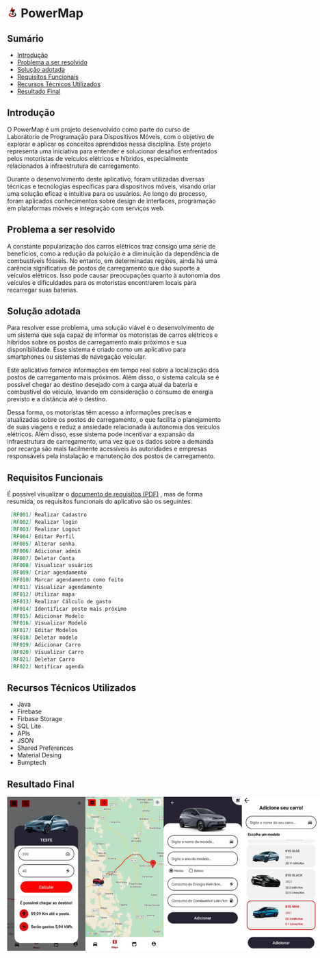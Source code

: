 # <img src="/media/logo.png" width="25px" height="25px" /> PowerMap

## Sumário

- [Introdução](#introdução)
- [Problema a ser resolvido](#problema-a-ser-resolvido)
- [Solução adotada](#solução-adotada)
- [Requisitos Funcionais](#mini-documentação--requisitos-funcionais)
- [Recursos Técnicos Utilizados](#recursos-técnicos-utilizados)
- [Resultado Final](#resultado-final--aplicação-rodando)

## Introdução
<a id="introdução"></a>

O PowerMap é um projeto desenvolvido como parte do curso de Laborátorio de Programação para Dispositivos Móveis, com o objetivo de explorar e aplicar os conceitos aprendidos nessa disciplina. Este projeto representa uma iniciativa para entender e solucionar desafios enfrentados pelos motoristas de veículos elétricos e híbridos, especialmente relacionados à infraestrutura de carregamento.

Durante o desenvolvimento deste aplicativo, foram utilizadas diversas técnicas e tecnologias específicas para dispositivos móveis, visando criar uma solução eficaz e intuitiva para os usuários. Ao longo do processo, foram aplicados conhecimentos sobre design de interfaces, programação em plataformas móveis e integração com serviços web.

## Problema a ser resolvido
<a id="problema-a-ser-resolvido"></a>

A constante popularização dos carros elétricos traz consigo uma série de benefícios, como a redução da poluição e a diminuição da dependência de combustíveis fósseis. No entanto, em determinadas regiões, ainda há uma carência significativa de postos de carregamento que dão suporte a veículos elétricos. Isso pode causar preocupações quanto à autonomia dos veículos e dificuldades para os motoristas encontrarem locais para recarregar suas baterias.

## Solução adotada
<a id="solução-adotada"></a>

Para resolver esse problema, uma solução viável é o desenvolvimento de um sistema que seja capaz de informar os motoristas de carros elétricos e híbridos sobre os postos de carregamento mais próximos e sua disponibilidade. Esse sistema é criado como um aplicativo para smartphones ou sistemas de navegação veicular.

Este aplicativo fornece informações em tempo real sobre a localização dos postos de carregamento mais próximos. Além disso, o sistema calcula se é possível chegar ao destino desejado com a carga atual da bateria e combustível do veículo, levando em consideração o consumo de energia previsto e a distância até o destino.

Dessa forma, os motoristas têm acesso a informações precisas e atualizadas sobre os postos de carregamento, o que facilita o planejamento de suas viagens e reduz a ansiedade relacionada à autonomia dos veículos elétricos. Além disso, esse sistema pode incentivar a expansão da infraestrutura de carregamento, uma vez que os dados sobre a demanda por recarga são mais facilmente acessíveis às autoridades e empresas responsáveis pela instalação e manutenção dos postos de carregamento.

## Requisitos Funcionais
<a id="mini-documentação--requisitos-funcionais"></a>

É possível visualizar o [documento de requisitos (PDF)](/media/DOCUMENTO_DE_REQUISITOS_Power_MAP.docx.pdf)
, mas de forma resumida, os requisitos funcionais do aplicativo são os seguintes:

```markdown
 [RF001] Realizar Cadastro
 [RF002] Realizar login
 [RF003] Realizar Logout
 [RF004] Editar Perfil
 [RF005] Alterar senha
 [RF006] Adicionar admin
 [RF007] Deletar Conta
 [RF008] Visualizar usuários
 [RF009] Criar agendamento
 [RF010] Marcar agendamento como feito
 [RF011] Visualizar agendamento
 [RF012] Utilizar mapa
 [RF013] Realizar Cálculo de gasto
 [RF014] Identificar posto mais próximo
 [RF015] Adicionar Modelo
 [RF016] Visualizar Modelo
 [RF017] Editar Modelos
 [RF018] Deletar modelo
 [RF019] Adicionar Carro
 [RF020] Visualizar Carro
 [RF021] Deletar Carro
 [RF022] Notificar agenda
```

## Recursos Técnicos Utilizados
<a id="recursos-técnicos-utilizados"></a>

- Java
- Firebase
- Firbase Storage
- SQL Lite
- APIs
- JSON
- Shared Preferences
- Material Desing
- Bumptech
 
## Resultado Final  
<a id="resultado-final--aplicação-rodando"></a>

<div style="display: flex">
  <img src="/media/1.jpeg" width="200px" height="360px" />    
   <img src="/media/2.jpeg" width="200px" height="360px"  />    
  <img src="/media/3.jpeg"  width="200px"  height="360px"  />    
  <img src="/media/4.jpeg" width="200px"   height="360px"  />    
  <img src="/media/9.jpeg" width="200px"   height="360px"  />    
  <img src="/media/6.jpeg" width="200px"  height="360px"  />    
  <img src="/media/7.jpeg" width="200px"   height="360px"  />    
  <img src="/media/8.jpeg" width="200px"   height="360px"  />    
</div>

